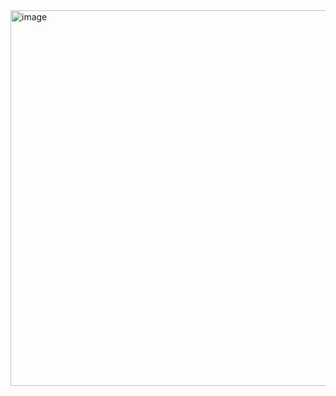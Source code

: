 <img width="1401" height="601" alt="image" src="https://github.com/user-attachments/assets/b0f01732-f503-4264-a2ec-a7a262772d39" />
